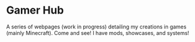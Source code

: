 # Gamer Hub
A series of webpages (work in progress) detailing my creations in games (mainly Minecraft). Come and see! I have mods, showcases, and systems!
